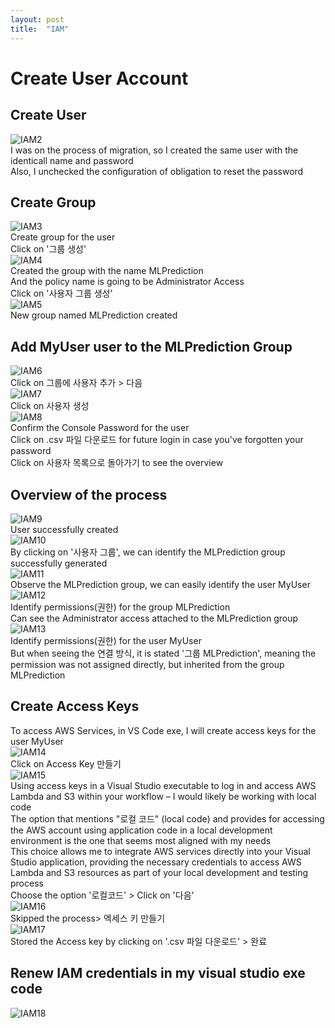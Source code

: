 ```yaml
---
layout: post
title:  "IAM"
---
```


# Create User Account
## Create User
![IAM2](https://github.com/growingpenguin/growingpenguin.github.io/assets/110277903/1f9bbf10-a1e1-4fe4-8ebd-292ef52f1ac7) <br/>
I was on the process of migration, so I created the same user with the identicall name and password <br/>
Also, I unchecked the configuration of obligation to reset the password <br/>
## Create Group
![IAM3](https://github.com/growingpenguin/growingpenguin.github.io/assets/110277903/f705684e-2dd0-4433-ac97-2889c49ac9bd) <br/>
Create group for the user <br/>
Click on '그룹 생성' <br/>
![IAM4](https://github.com/growingpenguin/growingpenguin.github.io/assets/110277903/4d150fd7-9c44-4d6f-ad97-551a16fd746e) <br/>
Created the group with the name MLPrediction <br/>
And the policy name is going to be Administrator Access <br/>
Click on '사용자 그룹 생성' <br/>
![IAM5](https://github.com/growingpenguin/growingpenguin.github.io/assets/110277903/478ec904-9d43-4d08-b03e-a9a6d1b9220f) <br/>
New group named MLPrediction created <br/>
## Add MyUser user to the MLPrediction Group 
![IAM6](https://github.com/growingpenguin/growingpenguin.github.io/assets/110277903/ed3f55f2-f683-4f69-8226-c16b01825829) <br/>
Click on 그룹에 사용자 추가 > 다음 <br/>
![IAM7](https://github.com/growingpenguin/growingpenguin.github.io/assets/110277903/37f846cb-5a12-431e-9806-b23f2c4ee3ac) <br/>
Click on 사용자 생성 <br/>
![IAM8](https://github.com/growingpenguin/growingpenguin.github.io/assets/110277903/eb27ec04-454b-4d96-8560-3260789834bf) <br/>
Confirm the Console Password for the user <br/>
Click on .csv 파일 다운로드 for future login in case you've forgotten your password <br/> 
Click on 사용자 목록으로 돌아가기 to see the overview <br/> 
## Overview of the process
![IAM9](https://github.com/growingpenguin/growingpenguin.github.io/assets/110277903/123b16b9-43fd-45c4-adb1-586969ef8e12) <br/> 
User successfully created <br/>
![IAM10](https://github.com/growingpenguin/growingpenguin.github.io/assets/110277903/e6d69de2-3f03-4b4e-896f-c0fbe264fd01) <br/>
By clicking on '사용자 그룹', we can identify the MLPrediction group successfully generated <br/>
![IAM11](https://github.com/growingpenguin/growingpenguin.github.io/assets/110277903/7fd8c5ba-8e6f-48cd-b2ad-83e54498ee0c) <br/>
Observe the MLPrediction group, we can easily identify the user MyUser <br/>
![IAM12](https://github.com/growingpenguin/growingpenguin.github.io/assets/110277903/34f5de8a-f558-4692-a384-d2a0960ba99d) <br/>
Identify permissions(권한) for the group MLPrediction <br/>
Can see the Administrator access attached to the MLPrediction group <br/>
![IAM13](https://github.com/growingpenguin/growingpenguin.github.io/assets/110277903/5137b7e5-4aab-40d7-a3aa-bf86616d951f) <br/>
Identify permissions(권한) for the user MyUser <br/>
But when seeing the 연결 방식, it is stated '그룹 MLPrediction', meaning the permission was not assigned directly, but inherited from the group MLPrediction <br/>
## Create Access Keys
To access AWS Services, in VS Code exe, I will create access keys for the user MyUser <br/>
![IAM14](https://github.com/growingpenguin/growingpenguin.github.io/assets/110277903/06210b02-b42d-4c3c-88c6-36c3a887e471) <br/>
Click on Access Key 만들기 <br/>
![IAM15](https://github.com/growingpenguin/growingpenguin.github.io/assets/110277903/d97682b8-cb95-42aa-8165-6e96d0bc49f9) <br/>
Using access keys in a Visual Studio executable to log in and access AWS Lambda and S3 within your workflow – I would likely be working with local code <br/>
The option that mentions "로컬 코드" (local code) and provides for accessing the AWS account using application code in a local development environment is the one that seems most aligned with my needs <br/>
This choice allows me to integrate AWS services directly into your Visual Studio application, providing the necessary credentials to access AWS Lambda and S3 resources as part of your local development and testing process <br/>
Choose the option '로컬코드' > Click on '다음' <br/>
![IAM16](https://github.com/growingpenguin/growingpenguin.github.io/assets/110277903/c0c7f9b6-4487-4537-be87-57c7881bd3ec) <br/>
Skipped the process> 엑세스 키 만들기 <br/>
![IAM17](https://github.com/growingpenguin/growingpenguin.github.io/assets/110277903/c077d41c-5a2e-4bfe-8768-d5f850fdec37) <br/>
Stored the Access key by clicking on '.csv 파일 다운로드' > 완료 <br/>
## Renew IAM credentials in my visual studio exe code
![IAM18](https://github.com/growingpenguin/growingpenguin.github.io/assets/110277903/10d8e8b9-b4b9-4b86-8774-4fd49ded3fbe) <br/>

